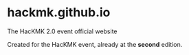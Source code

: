 # hackmk.github.io
The HacKMK 2.0 event official website

Created for the HacKMK event, already at the **second** edition. 

